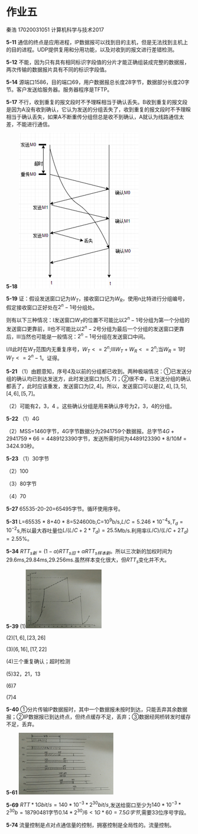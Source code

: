 # 作业五

秦浩 17020031051 计算机科学与技术2017

**5-11** 通信的终点是应用进程，IP数据报可以找到目的主机，但是无法找到主机上的目的进程。UDP提供复用和分用功能，以及对收到的报文进行差错检测。

**5-12** 不能，因为只有具有相同标识字段值的分片才能正确组装成完整的数据报，两次传输的数据报片具有不同的标识字段值。

**5-14** 源端口1586，目的端口69，用户数据报总长度28字节，数据部分长度20字节。客户发送给服务器。服务器程序是TFTP。

**5-17** 不行，收到重复的报文段时不予理睬相当于确认丢失。B收到重复的报文段是因为A没有收到确认，它认为发送的分组丢失了，收到重复的报文段时不予理睬相当于确认丢失，如果A不断重传分组但总是收不到确认，A就认为线路通信太差，不能进行通信。

**5-18** ![](5-18.png)

**5-19** 证：假设发送窗口记为$W_T$，接收窗口记为$W_R$，使用n比特进行分组编号，假定接收窗口正好处在$2^n-1$号分组处。

则有以下三种情况：Ⅰ发送窗口$W_T$的位置不可能比以$2^n-1$号分组为第一个分组的发送窗口更靠前，Ⅱ也不可能比以$2^n-2$号分组为最后一个分组的发送窗口更靠后，Ⅲ当然也可能是一般情况：$2^n-1$号分组在发送窗口中间。

Ⅰ/Ⅱ此时在$W_T$范围内无重复序号，$W_T<=2^n$;Ⅲ$W_T+W_R<=2^n$;当$W_R=1$时$W_T<=2^n-1$。证得。

**5-21** （1）由题意知，序号4及以前的分组都已收到。两种极端情况：①已发送分组的确认均已到达发送方，此时发送窗口为$[5,7]$；②很不幸，已发送分组的确认都丢了，此时应该重发，发送窗口为$[2,4]$。所以，发送窗口可以是$[2,4],[3,5],[4,6],[5,7]$。

（2）可能有2，3，4 。这些确认分组是用来确认序号为2，3，4的分组。

**5-22**  （1）4G

（2）MSS=1460字节，4G字节数据分为2941759个数据报。总字节$4G+2941759*66=4489123390$字节，发送所需时间为$4489123390*8/10M=3424.93$秒。

**5-23** （1）30字节

（2）100

（3）80字节

（4）70

**5-27** 65535-20-20=65495字节。循环使用序号。

**5-31** L=65535 * 8+40 * 8=524600b,C=$10^9$b/s,$L/C = 5.246 * 10^{-4}$s,$T_d = 10^{-2}$s,所以最大吞吐量位$L/(L/C+2*T_d) = 25.5$Mb/s.利用率$(L/C)/(L/C+2T_d)=2.55$%。

**5-34** $RTT_{s新}=(1-α)RTT_{s旧}+αRTT_{s样本新}$。所以三次新的加权时间为29.6ms,29.84ms,29.256ms.虽然样本变化很大，但$RTT_s$变化并不大。

**5-39** (1)<img src="5-39.JPG" style="zoom:20%;" />

(2)$[1,6],[23,26]$

(3)$[6,16],[17,22]$

(4)三个重复确认；超时检测

(5)32，21，13

(6)7

(7)4

**5-40** ①分片传输IP数据报时，其中一个数据报未按时到达，只能丢弃其余数据报；②IP数据报已到达终点，但终点缓存不足，丢弃；③数据经网桥转发时缓存不足，丢弃。

**5-61** <img src="5-61.JPG" style="zoom:25%;" />

**5-69** $RTT*1Gbit/s=140*10^{-3}*2^{30}bit/s$,发送给窗口至少为$140*10^{-3}*2^{30}b=18790481$字节$0.14*2^{30}/6<1G*60=7.5G字节$,需要33位序号字段。

**5-74** 流量控制是点对点通信量的控制，拥塞控制是全局性的。流量控制。